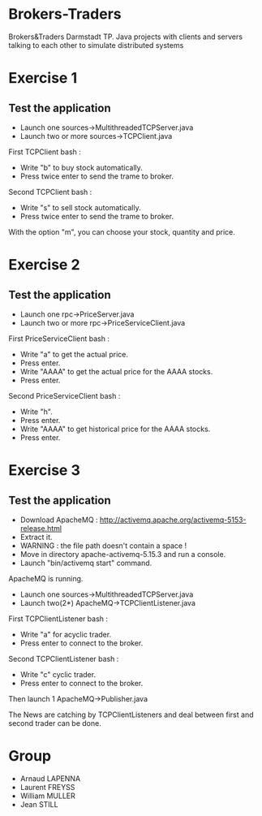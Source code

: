 # Brokers-Traders
Brokers&amp;Traders Darmstadt TP. Java projects with clients and servers talking to each other to simulate distributed systems

# Exercise 1
## Test the application
- Launch one sources->MultithreadedTCPServer.java
- Launch two or more sources->TCPClient.java

First TCPClient bash : 
- Write "b" to buy stock automatically.
- Press twice enter to send the trame to broker.

Second TCPClient bash : 
- Write "s" to sell stock automatically.
- Press twice enter to send the trame to broker.

With the option "m", you can choose your stock, quantity and price.


# Exercise 2
## Test the application
- Launch one rpc->PriceServer.java
- Launch two or more rpc->PriceServiceClient.java

First PriceServiceClient bash : 
- Write "a" to get the actual price.
- Press enter.
- Write "AAAA" to get the actual price for the AAAA stocks.
- Press enter.

Second PriceServiceClient bash : 
- Write "h".
- Press enter.
- Write "AAAA" to get historical price for the AAAA stocks.
- Press enter.


# Exercise 3
## Test the application
- Download ApacheMQ : http://activemq.apache.org/activemq-5153-release.html
- Extract it.
- WARNING : the file path doesn't contain a space !
- Move in directory apache-activemq-5.15.3 and run a console.
- Launch "bin/activemq start" command.

ApacheMQ is running.

- Launch one sources->MultithreadedTCPServer.java
- Launch two(2*) ApacheMQ->TCPClientListener.java

First TCPClientListener bash : 
- Write "a" for acyclic trader.
- Press enter to connect to the broker.

Second TCPClientListener bash : 
- Write "c" cyclic trader.
- Press enter to connect to the broker.

Then launch 1 ApacheMQ->Publisher.java

The News are catching by TCPClientListeners and deal between first and second trader can be done.

# Group
- Arnaud LAPENNA
- Laurent FREYSS
- William MULLER
- Jean STILL
